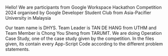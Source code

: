 Hello! We are participants from Google Workspace Hackathon Competition 2024
organised by Google Developer Student Club from Asia-Pacifier University in Malaysia

Our team name is DHYS. 
Team Leader is TAN DE HANG from UTHM and Team Member is Chong You Sheng from TARUMT.
We are doing Operation Case Study, one of the case study given by the competition.
In the files given, its contain every App-Script Code according to the different problem statements.
